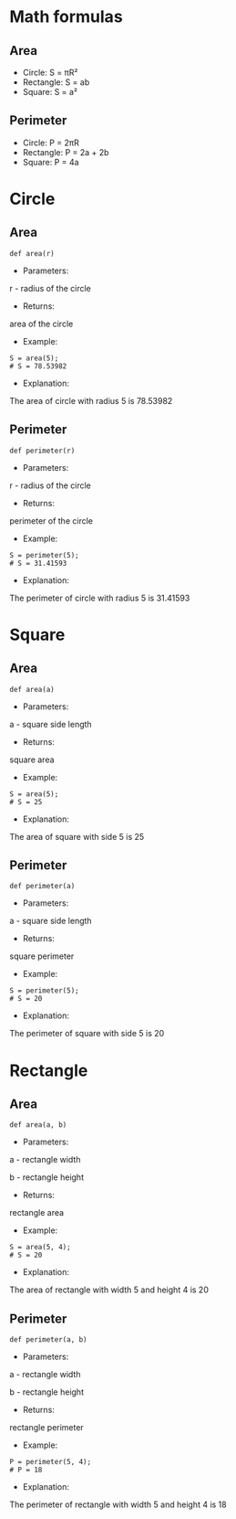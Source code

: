 # Math formulas
## Area
- Circle: S = πR²
- Rectangle: S = ab
- Square: S = a²

## Perimeter
- Circle: P = 2πR
- Rectangle: P = 2a + 2b
- Square: P = 4a
# Circle
## Area
```
def area(r)
```
- Parameters:

r - radius of the circle
- Returns:

area of the circle
- Example:
```
S = area(5);
# S = 78.53982
```
- Explanation:

The area of circle with radius 5 is 78.53982
## Perimeter
```
def perimeter(r)
```
- Parameters:

r - radius of the circle
- Returns:

perimeter of the circle
- Example:
```
S = perimeter(5);
# S = 31.41593
```
- Explanation:

The perimeter of circle with radius 5 is 31.41593
# Square
## Area
```
def area(a)
```
- Parameters:

a - square side length
- Returns:

square area
- Example:
```
S = area(5);
# S = 25
```
- Explanation:

The area of square with side 5 is 25
## Perimeter
```
def perimeter(a)
```
- Parameters:

a - square side length
- Returns:

square perimeter
- Example:
```
S = perimeter(5);
# S = 20
```
- Explanation:

The perimeter of square with side 5 is 20
# Rectangle
## Area
```
def area(a, b)
```
- Parameters:

a - rectangle width

b - rectangle height
- Returns:

rectangle area
- Example:
```
S = area(5, 4);
# S = 20
```
- Explanation:

The area of rectangle with width 5 and height 4 is 20
## Perimeter
```
def perimeter(a, b)
```
- Parameters:

a - rectangle width

b - rectangle height
- Returns:

rectangle perimeter
- Example:
```
P = perimeter(5, 4);
# P = 18
```
- Explanation:

The perimeter of rectangle with width 5 and height 4 is 18
